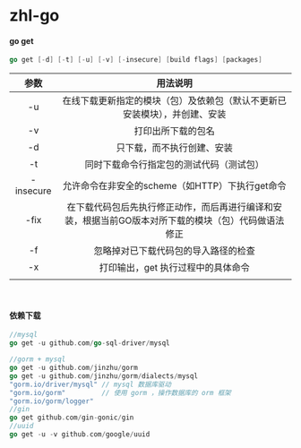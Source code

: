 # zhl-go

#### go get

```go
go get [-d] [-t] [-u] [-v] [-insecure] [build flags] [packages]
```

|    参数     |                   用法说明                   |
| :-------: | :--------------------------------------: |
|    -u     |  在线下载更新指定的模块（包）及依赖包（默认不更新已安装模块），并创建、安装   |
|    -v     |                打印出所下载的包名                 |
|    -d     |              只下载，而不执行创建、安装               |
|    -t     |           同时下载命令行指定包的测试代码（测试包）           |
| -insecure |      允许命令在非安全的scheme（如HTTP）下执行get命令      |
|   -fix    | 在下载代码包后先执行修正动作，而后再进行编译和安装，根据当前GO版本对所下载的模块（包）代码做语法修正 |
|    -f     |            忽略掉对已下载代码包的导入路径的检查            |
|    -x     |           打印输出，get 执行过程中的具体命令            |
|           |                                          |

​	

#### 依赖下载	

```go
//mysql
go get -u github.com/go-sql-driver/mysql

//gorm + mysql
go get -u github.com/jinzhu/gorm
go get -u github.com/jinzhu/gorm/dialects/mysql
"gorm.io/driver/mysql" // mysql 数据库驱动
"gorm.io/gorm"         // 使用 gorm ，操作数据库的 orm 框架
"gorm.io/gorm/logger"
//gin
go get github.com/gin-gonic/gin
//uuid
go get -u -v github.com/google/uuid
```


​	
​	
​	
​	
​	
​	

